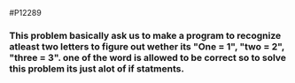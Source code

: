 #P12289
### This problem basically ask us to make a program to recognize atleast two letters to figure out wether its "One = 1", "two = 2", "three = 3". one of the word is allowed to be correct so to solve this problem its just alot of if statments.
